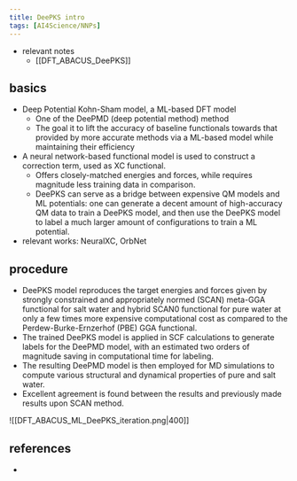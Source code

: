 ```yaml
---
title: DeePKS intro
tags: [AI4Science/NNPs]
---
```


- relevant notes
	- [[DFT_ABACUS_DeePKS]]

## basics
- Deep Potential Kohn-Sham model, a ML-based DFT model
	- One of the DeePMD (deep potential method) method 
	- The goal it to lift the accuracy of baseline functionals towards that provided by more accurate methods via a ML-based model while maintaining their efficiency
- A neural network-based functional model is used to construct a correction term, used as XC functional.
	- Offers closely-matched energies and forces, while requires magnitude less training data in comparison.
	- DeePKS can serve as a bridge between expensive QM models and ML potentials: one can generate a decent amount of high-accuracy QM data to train a DeePKS model, and then use the DeePKS model to label a much larger amount of configurations to train a ML potential.
- relevant works: NeuralXC, OrbNet


## procedure
- DeePKS model reproduces the target energies and forces given by strongly constrained and appropriately normed (SCAN) meta-GGA functional for salt water and hybrid SCAN0 functional for pure water at only a few times more expensive computational cost as compared to the Perdew-Burke-Ernzerhof (PBE) GGA functional.
- The trained DeePKS model is applied in SCF calculations to generate labels for the DeePMD model, with an estimated two orders of magnitude saving in computational time for labeling.
- The resulting DeePMD model is then employed for MD simulations to compute various structural and dynamical properties of pure and salt water.
- Excellent agreement is found between the results and previously made results upon SCAN method.

![[DFT_ABACUS_ML_DeePKS_iteration.png|400]]

## references
- 

